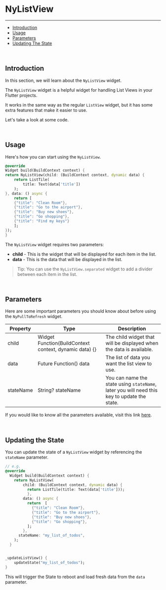 # NyListView

---

<a name="section-1"></a>
- [Introduction](#introduction "Introduction")
- [Usage](#usage "Usage")
- [Parameters](#parameters "Parameters")
- [Updating The State](#updating-the-state "Updating The State")


<a name="introduction"></a>
<br>

## Introduction

In this section, we will learn about the `NyListView` widget.

The `NyListView` widget is a helpful widget for handling List Views in your Flutter projects.

It works in the same way as the regular `ListView` widget, but it has some extra features that make it easier to use.

Let's take a look at some code.

<a name="usage"></a>
<br>

## Usage

Here's how you can start using the `NyListView`.

``` dart
@override
Widget build(BuildContext context) {
return NyListView(child: (BuildContext context, dynamic data) {
    return ListTile(
        title: Text(data['title'])
    );
}, data: () async {
    return [
    {"title": "Clean Room"},
    {"title": "Go to the airport"},
    {"title": "Buy new shoes"},
    {"title": "Go shopping"},
    {"title": "Find my keys"}
    ];
});
}
```

The `NyListView` widget requires two parameters:
- **child** - This is the widget that will be displayed for each item in the list.
- **data** - This is the data that will be displayed in the list.

> Tip: You can use the `NyListView.separated` widget to add a divider between each item in the list.

<a name="parameters"></a>
<br>

## Parameters

Here are some important parameters you should know about before using the `NyPullToRefresh` widget.

| Property | Type | Description |
| --- | --- | --- |
| child | Widget Function(BuildContext context, dynamic data) {} | The child widget that will be displayed when the data is available. |
| data | Future Function() data | The list of data you want the list view to use. |
| stateName | String? stateName | You can name the state using `stateName`, later you will need this key to update the state. |

If you would like to know all the parameters available, visit this link [here](https://github.com/nylo-core/support/blob/{{$version}}/lib/widgets/ny_list_view.dart). 

<a name="updating-the-state"></a>
<br>

## Updating the State

You can update the state of a `NyListView` widget by referencing the `stateName` parameter.

``` dart
// e.g.
@override
  Widget build(BuildContext context) {
    return NyListView(
        child: (BuildContext context, dynamic data) {
          return ListTile(title: Text(data['title']));
          }, 
        data: () async {
          return  [
            {"title": "Clean Room"}, 
            {"title": "Go to the airport"}, 
            {"title": "Buy new shoes"}, 
            {"title": "Go shopping"},
          ];
        },
      stateName: "my_list_of_todos",
    );
  }


_updateListView() {
    updateState("my_list_of_todos");
}
```

This will trigger the State to reboot and load fresh data from the `data` parameter.
